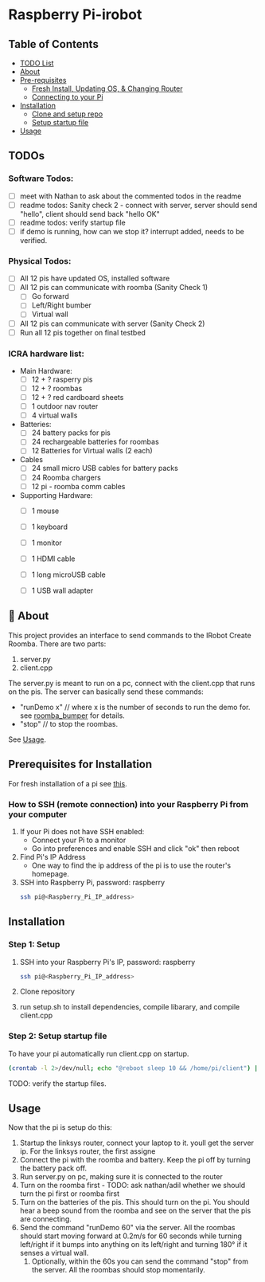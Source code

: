 # Raspberry Pi-irobot

## Table of Contents
- [TODO List](#todos)
- [About](#-about)
- [Pre-requisites](#prerequisites)
   - [Fresh Install, Updating OS, & Changing Router](RaspberryOs.md)
   - [Connecting to your Pi](#how-to-ssh-remote-connection-into-your-raspberry-pi-from-your-computer)
- [Installation](#installation)
   - [Clone and setup repo](#step-1-setup)
   - [Setup startup file](#step-2-setup-startup-file)
- [Usage](#usage)


## TODOs
### Software Todos:
- [ ] meet with Nathan to ask about the commented todos in the readme
- [ ] readme todos: Sanity check 2 - connect with server, server should send "hello", client should send back "hello OK"
- [ ] readme todos: verify startup file
- [ ] if demo is running, how can we stop it? interrupt added, needs to be verified.
### Physical Todos:
- [ ] All 12 pis have updated OS, installed software
- [ ] All 12 pis can communicate with roomba (Sanity Check 1)
   - [ ] Go forward
   - [ ] Left/Right bumber
   - [ ] Virtual wall
- [ ] All 12 pis can communicate with server (Sanity Check 2)
- [ ] Run all 12 pis together on final testbed
### ICRA hardware list:
- Main Hardware:
   - [ ] 12 + ? rasperry pis
   - [ ] 12 + ? roombas
   - [ ] 12 + ? red cardboard sheets
   - [ ] 1 outdoor nav router 
   - [ ] 4 virtual walls
- Batteries:
   - [ ] 24 battery packs for pis
   - [ ] 24 rechargeable batteries for roombas
   - [ ] 12 Batteries for Virtual walls (2 each)
- Cables
   - [ ] 24 small micro USB cables for battery packs
   - [ ] 24 Roomba chargers
   - [ ] 12 pi - roomba comm cables
- Supporting Hardware:
   - [ ] 1 mouse
   - [ ] 1 keyboard
   - [ ] 1 monitor
   - [ ] 1 HDMI cable
   - [ ] 1 long microUSB cable
   - [ ] 1 USB wall adapter


## 🚀 About
This project provides an interface to send commands to the IRobot Create Roomba. There are two parts:
1. server.py
2. client.cpp

The server.py is meant to run on a pc, connect with the client.cpp that runs on the pis. The server can basically send these commands:
- "runDemo x" // where x is the number of seconds to run the demo for. see [roomba_bumper](Roomba/roomba_bumper.cpp) for details.
- "stop" // to stop the roombas.

See [Usage](#usage).

<!-- TODO: client.py, driver_circle.cpp, roomba_dyna.py, roomba_dynamic.py - are any of these files used? -->

<!-- 
TODO: should we delete this section? It seems to be the same information as below.

## How to connect to Raspberry Pi 3 using ssh
Find the IP Address of the Raspberry Pi (hostname -I) in the command line
  on Macbook terminal type "ssh pi@192.168.x.x" to get into Raspberry Pi 3 command line
  then from there, you can type commands through the terminal 
  -->

## Prerequisites for Installation
For fresh installation of a pi see [this](RaspberryOs.md).
### How to SSH (remote connection) into your Raspberry Pi from your computer
1. If your Pi does not have SSH enabled:
   - Connect your Pi to a monitor
   - Go into preferences and enable SSH and click "ok" then reboot
2. Find Pi's IP Address
   - One way to find the ip address of the pi is to use the router's homepage.
   <!-- - Another way is to connect Get your Raspberry Pi's IP Address
     ```sh
     hostname -I
     ``` -->
3. SSH into Raspberry Pi, password: raspberry
     ```sh
     ssh pi@<Raspberry_Pi_IP_address>
     ```

## Installation
### Step 1: Setup

1. SSH into your Raspberry Pi's IP, password: raspberry

   ```sh
   ssh pi@<Raspberry_Pi_IP_address>
   ```
2. Clone repository
3. run setup.sh to install dependencies, compile libarary, and compile client.cpp
    

<!-- #### Sanity check 1 
Building and running roomba_bumper.cpp to verify pi-roomba communication.
1. Build
     ```sh
     cd raspberrypi-irobot/Roomba
     g++ -o roomba_bumper roomba_bumper.cpp -I/usr/local/include -L/usr/local/lib -lcreate
     ```
2. Run. This should make the roomba go forward at 0.2m/s while turning left/right and 180° if it touches an obstacle on its left/right or detects a virtual wall, respectively. See [roomba_bumper.cpp](Roomba/roomba_bumper.cpp) for details.
     ```sh
     export LD_LIBRARY_PATH=/usr/local/lib:$LD_LIBRARY_PATH
     ./roomba_bumper
     ```

#### Sanity check 2
Building and running client.cpp to verify server-client communication.
```sh
g++ -o client client.cpp -I/usr/local/include -L/usr/local/lib -lcreate -pthread
export LD_LIBRARY_PATH=/usr/local/lib:$LD_LIBRARY_PATH
./client
```
TODO: incomplete, need to add info on how to setup server on pc, and send basic commands to pi and for pi to respond. -->

<!-- 
TODO:  The below code seems to create a startup file for running roomba_bumper directly? Is this correct? roomba_bumper is supposed to be a testing file to test whether the pi->roomba communication is working.

## Bash Roomba_bumper
```sh
nano ~/start_robot.sh
```

```bash
 #!/bin/bash
 # Navigate to the directory containing your C++ file
 cd raspberrypi-irobot/Roomba

 git checkout -- .
 git pull origin main

 # Compile the C++ file
 g++ -o roomba_bumper roomba_bumper.cpp -I/usr/local/include -L/usr/local/lib -lcreate

 # Run the compiled program
 export LD_LIBRARY_PATH=/usr/local/lib:$LD_LIBRARY_PATH
 ./roomba_bumper
```

## Startup
```sh
crontab -e
@reboot /home/pi/start_robot.sh
```

### Running

```sh
chmod +x start_robot.sh
./start_robot.sh
``` -->

### Step 2: Setup startup file
<!-- 
I have created a startup file so that the user does not have to. they just have to link it in the raspberry pi.

1. **create startup file**
   ```sh
   nano ~/start_client.sh
   ```

```bash
 #!/bin/bash
cd $HOME/raspberrypi-irobot/Roomba
g++ -o client client.cpp -I/usr/local/include -L/usr/local/lib -lcreate -pthread
export LD_LIBRARY_PATH=/usr/local/lib:$LD_LIBRARY_PATH
./client
``` -->

To have your pi automatically run client.cpp on startup.
<!-- ```sh
chmod +x $HOME/raspberrypi-irobot/start_client.sh
# .$HOME/raspberrypi-irobot/start_client.sh
``` -->
```sh
(crontab -l 2>/dev/null; echo "@reboot sleep 10 && /home/pi/client") | crontab -
```

TODO: verify the startup files.


## Usage
Now that the pi is setup do this:
1. Startup the linksys router, connect your laptop to it. youll get the server ip. For the linksys router, the first assigne
1. Connect the pi with the roomba and battery. Keep the pi off by turning the battery pack off. 
2. Run server.py on pc, making sure it is connected to the router
3. Turn on the roomba first - TODO: ask nathan/adil whether we should turn the pi first or roomba first
4. Turn on the batteries of the pis. This should turn on the pi. You should hear a beep sound from the roomba and see on the server that the pis are connecting.
5. Send the command "runDemo 60" via the server. All the roombas should start moving forward at 0.2m/s for 60 seconds while turning left/right if it bumps into anything on its left/right and turning 180° if it senses a virtual wall. 
   1. Optionally, within the 60s you can send the command "stop" from the server. All the roombas should stop momentarily.
